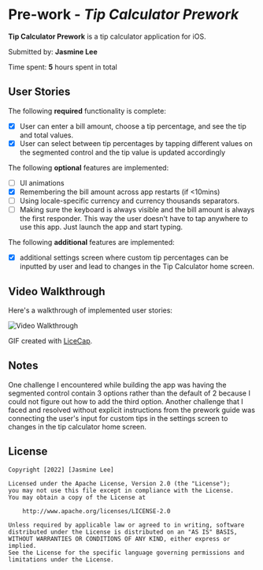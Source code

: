 # Pre-work - *Tip Calculator Prework*

**Tip Calculator Prework** is a tip calculator application for iOS.

Submitted by: **Jasmine Lee**

Time spent: **5** hours spent in total

## User Stories

The following **required** functionality is complete:

* [X] User can enter a bill amount, choose a tip percentage, and see the tip and total values.
* [X] User can select between tip percentages by tapping different values on the segmented control and the tip value is updated accordingly

The following **optional** features are implemented:

* [ ] UI animations
* [X] Remembering the bill amount across app restarts (if <10mins)
* [ ] Using locale-specific currency and currency thousands separators.
* [ ] Making sure the keyboard is always visible and the bill amount is always the first responder. This way the user doesn't have to tap anywhere to use this app. Just launch the app and start typing.

The following **additional** features are implemented:

- [X] additional settings screen where custom tip percentages can be inputted by user and lead to changes in the Tip Calculator home screen.

## Video Walkthrough

Here's a walkthrough of implemented user stories:

<img src='https://imgur.com/a/y9DFmYf.gif' title='Video Walkthrough' width='' alt='Video Walkthrough' />

GIF created with [LiceCap](http://www.cockos.com/licecap/).

## Notes

One challenge I encountered while building the app was having the segmented control contain 3 options rather than the default of 2 because I could not figure out how to add the third option. Another challenge that I faced and resolved without explicit instructions from the prework guide was connecting the user's input for custom tips in the settings screen to changes in the tip calculator home screen. 

## License

    Copyright [2022] [Jasmine Lee]

    Licensed under the Apache License, Version 2.0 (the "License");
    you may not use this file except in compliance with the License.
    You may obtain a copy of the License at

        http://www.apache.org/licenses/LICENSE-2.0

    Unless required by applicable law or agreed to in writing, software
    distributed under the License is distributed on an "AS IS" BASIS,
    WITHOUT WARRANTIES OR CONDITIONS OF ANY KIND, either express or implied.
    See the License for the specific language governing permissions and
    limitations under the License.
